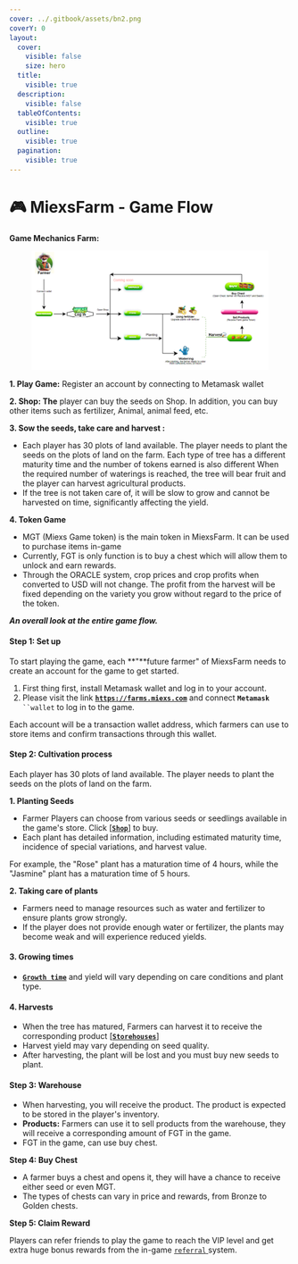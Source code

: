 ```yaml
---
cover: ../.gitbook/assets/bn2.png
coverY: 0
layout:
  cover:
    visible: false
    size: hero
  title:
    visible: true
  description:
    visible: false
  tableOfContents:
    visible: true
  outline:
    visible: true
  pagination:
    visible: true
---
```


# 🎮 MiexsFarm - Game Flow

**Game Mechanics Farm:**

<figure><img src="../.gitbook/assets/Gamemechanics.png" alt=""><figcaption></figcaption></figure>

**1. Play Game:** Register an account by connecting to Metamask wallet

**2. Shop: The** player can buy the seeds on Shop. In addition, you can buy other items such as fertilizer, Animal, animal feed, etc.

**3. Sow the seeds, take care and harvest :**&#x20;

* Each player has 30 plots of land available. The player needs to plant the seeds on the plots of land on the farm. Each type of tree has a different maturity time and the number of tokens earned is also different When the required number of waterings is reached, the tree will bear fruit and the player can harvest agricultural products.
* If the tree is not taken care of, it will be slow to grow and cannot be harvested on time, significantly affecting the yield.

**4. Token Game**

* MGT (Miexs Game token) is the main token in MiexsFarm. It can be used to purchase items in-game
* &#x20;Currently, FGT is only function is to buy a chest which will allow them to unlock and earn rewards.
* Through the ORACLE system, crop prices and crop profits when converted to USD will not change. The profit from the harvest will be fixed depending on the variety you grow without regard to the price of the token.

_**An overall look at the entire game flow.**_&#x20;

#### **Step 1: Set up**

To start playing the game, each **"**future farmer" of MiexsFarm needs to create an account for the game to get started.

1. First thing first, install Metamask wallet and log in to your account.
2. Please visit the link [**`https://farms.miexs.com`**](https://farms.miexs.com) and connect  **`Metamask`**` ``wallet` to log in to the game.

Each account will be a transaction wallet address, which farmers can use to store items and confirm transactions through this wallet.

#### **Step 2:** Cultivation process

Each player has 30 plots of land available. The player needs to plant the seeds on the plots of land on the farm.

**1. Planting Seeds**

* Farmer Players can choose from various seeds or seedlings available in the game's store. Click \[[**`Shop`**](../game-features/basic-features/shop.md)] to buy.
* Each plant has detailed information, including estimated maturity time, incidence of special variations, and harvest value.

For example, the "Rose" plant has a maturation time of 4 hours, while the "Jasmine" plant has a maturation time of 5 hours.

**2. Taking care of plants**

* Farmers need to manage resources such as water and fertilizer to ensure plants grow strongly.
* If the player does not provide enough water or fertilizer, the plants may become weak and will experience reduced yields.

#### **3. Growing times**&#x20;

* [**`Growth time`**](miexsfarm-rules.md#id-1.-growing-time) and yield will vary depending on care conditions and plant type.&#x20;

#### **4. Harvests**&#x20;

* When the tree has matured, Farmers can harvest it to receive the corresponding product \[[**`Storehouses`**](../game-features/basic-features/storehouse.md)]
* Harvest yield may vary depending on seed quality.
* After harvesting, the plant will be lost and you must buy new seeds to plant.

#### **Step 3:  Warehouse**

* When harvesting, you will receive the product. The product is expected to be stored in the player's inventory.&#x20;
* **Products:** Farmers can use it to sell products from the warehouse, they will receive a corresponding amount of FGT in the game.
* FGT in the game, can use buy chest.

**Step 4:  Buy Chest**&#x20;

* A farmer buys a chest and opens it, they will have a chance to receive either seed or even MGT.
* The types of chests can vary in price and rewards, from Bronze to Golden chests.&#x20;

**Step 5: Claim Reward**

Players can refer friends to play the game to reach the VIP level and get extra huge bonus rewards from the in-game [`referral` ](../referral-system/what-is-the-referral-system.md)system.

